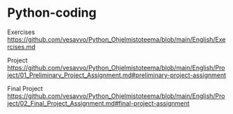 # Python-coding

Exercises https://github.com/vesavvo/Python_Ohjelmistoteema/blob/main/English/Exercises.md

Project https://github.com/vesavvo/Python_Ohjelmistoteema/blob/main/English/Project/01_Preliminary_Project_Assignment.md#preliminary-project-assignment

Final Project https://github.com/vesavvo/Python_Ohjelmistoteema/blob/main/English/Project/02_Final_Project_Assignment.md#final-project-assignment

